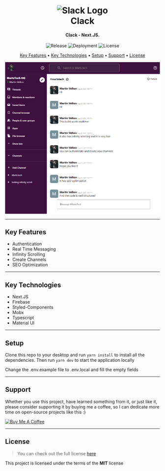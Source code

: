 <h1 align="center">
  <img width="200px" src="https://upload.wikimedia.org/wikipedia/commons/thumb/b/b9/Slack_Technologies_Logo.svg/1920px-Slack_Technologies_Logo.svg.png" alt="Slack Logo" />
  <br />
  Clack
  <br />
</h1>

<h4 align="center">
   Clack - Next.JS</a>.
</h4>

<p align="center">
   <img src="https://img.shields.io/github/v/release/MartsTech/slack-clone" alt="Release" />
   <img src="https://vercelbadge.vercel.app/api/MartsTech/slack-clone" alt="Deployment" />
   <img src="https://img.shields.io/github/license/MartsTech/slack-clone" alt="License" />
</p>

<p align="center">
  <a href="#key-features">Key Features</a> •
  <a href="#key-technologies">Key Technologies</a> •
  <a href="#setup">Setup</a> •
  <a href="#support">Support</a> •
  <a href="#license">License</a>
</p>

![Home Screenshot](public/screenshots/home.png?raw=true "Home Screenshot")

---

## Key Features

- Authentication
- Real Time Messaging
- Infinity Scrolling
- Create Channels
- SEO Optimization

---

## Key Technologies

- Next.JS
- Firebase
- Styled-Components
- Mobx
- Typescript
- Material UI

---

## Setup

Clone this repo to your desktop and run `yarn install` to install all the dependencies.
Then run `yarn dev` to start the application locally

Change the .env.example file to .env.local and fill the empty fields

---

## Support

Whether you use this project, have learned something from it, or just like it, please consider supporting it by buying me a coffee, so I can dedicate more time on open-source projects like this :)

<a href="https://www.buymeacoffee.com/martstech" target="_blank">
  <img src="https://cdn.buymeacoffee.com/buttons/v2/default-yellow.png" alt="Buy Me A Coffee" height="60px" width="217px" />
</a>

---

## License

> You can check out the full license [here](https://github.com/MartsTech/slack-clone/blob/main/LICENSE)

This project is licensed under the terms of the **MIT** license
